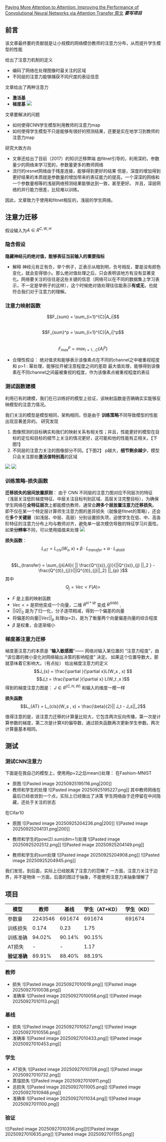 [Paying More Attention to Attention: Improving the Performance of Convolutional Neural Networks via Attention Transfer 原文](https://openreview.net/forum?id=Sks9_ajex)
***要写项目***
## 前言
该文章最终要的贡献就是让小规模的网络模仿教师的注意力分布，从而提升学生模型的性能

给出了注意力机制的定义
- 编码了网络在处理图像时最关注的区域
- 不同层的注意力能够捕获不同尺度的表征信息

文章给出了两种注意力
- **激活基**
- **梯度基**
![](file-20250930160830897.png)

文章要解决的问题
- 如何使得CNN学生模型利用教师的注意力map
- 如何使得学生模型不只是能够有很好的预测结果，还要是实在地学习到教师的注意力map

研究大致方向
- 文章还给出了目前（2017）的知识迁移弊端
	由fitnet引导的，利用深的，参数量少的网络来学习宽的，参数量更多的教师网络
- 流行的resnet网络由于残差连接，能够得到更好的结果
但是，深度的增加得到更好结果的本质就是参数量的增加带来的表征能力的提高，一个深深的网络和一个参数量相等的浅层网络预测结果能够达到一致，甚至更好。
并且，深层网络的并行能力很差，比较难以训练。

因此，文章致力于使用和fitnet相反的，浅层的学生网络。


## 注意力迁移

假设输入为$A∈R^{C,W,H}$ 
### 隐含假设
**隐藏神经元的绝对值，能够表征当前输入的重要指标**
- 解释
	 神经元有正有负，举个例子，正表示从暗到明，负号相反，要是没有颜色变化，就会变得很小。那么绝对值处理之后，只会表明该地方有没有显著变化。网络要关注的往往是这些关键的信息（网络可以在不同的数据集上学习表示，不一定是举例子的这样），这个时候绝对值处理往往能表示**有或无**，也就符合我们对于注意力的理解。

### 注意力映射函数

$$F_{sum} = \sum_{i=1}^{C}|A_i|$$  
$$F_{sum}^p = \sum_{i=1}^{C}|A_i|^p$$  
$$F_{max}^{p} = max_{i=1...C}\{A_i^p\}$$  
- 合理性假设：
绝对值求和能够表示该像素点在不同的channel之中被重视程度和
p>1 : 幂处理，能够拉开被注意程度之间的差距
最大值处理，能够得到该像素在不同channel之间最被重视的程度，作为该像素点被重视程度的表征

### 测试函数建模
利用已有的建模，我们在已训练好的模型上验证，该映射函数是否确确实实能够反映模型的注意力情况。

我们关注的模型是模型相同，架构相同，但是由于 **训练策略**不同导致模型的性能出现显著差异的。
研究发现
1. 图像预测的目标确实和我们的映射关系有相关性；并且，性能更好的模型在目标的定位和目标的细节上关注的情况更好，这可能和他的性能有正相关。【下图1】
2. 不同层的注意力关注的图像部分不同。【下图2】
	 p越大，**细节剩余越少**，模型只会关注那些**激活值特别高**的区域
	 
![](file-20250930160859287.png)
![](file-20250930160917726.png)


### 训练策略-损失函数

**迁移损失的层间放置原则**：
由于 CNN 不同层的注意力图对应不同层次的特征（浅层关注低阶梯度特征、中层关注目标判别区域、高层关注完整目标），为确保学生网络在**全特征层次**上都能模仿教师，通常会**跨多个层放置注意力迁移损失**。
即不仅在某一个特定层计算师生注意力图的差异损失（就像是fitnet的策略），还会在**多个关键层**（如浅层、中层、高层）分别设置损失项，迫使学生在低、中、高各阶特征的注意力分布上均与教师对齐，避免单一层次模仿导致的特征学习片面性。
如果**分辨率**不同，可以使用插值来处理
![](file-20250930160955110.png)



**损失函数**：
$$L_{AT} = L_{cls}(W_s , x) + \beta \cdot L_{transfer} + \alpha \cdot L_{distill}$$  
$$L_{transfer} = \sum_{j∈All}{  || \frac{Q^{(s)}_{j}}{||Q^{(s)}_{j} ||_2  } - \frac{Q^{(t)}_{j}}{||Q^{(t)}_{j}||_2}  ||_{p}  }$$
其中
$$Q_j = Vec< F(A) >$$
- $F$ 是上面的映射函数
- $Vec<>$ 是把他变成一个向量，二维 $R^{H*W}$ 变成 $R^{(HW)}$  ,
- $||Q||_2$ 是为了归一化，分子逐项相减，得到一个偏差的向量
- 将偏差的向量$||Vec||_p$ 处理(p=2)，是为了衡量两个向量偏差向量的综合程度
- $\beta$ 是权重，会逐渐缩小

### 梯度基注意力迁移

梯度基注意力的本质是 “**输入敏感图**”—— 网络对输入某位置的 “注意力程度”，由 “该位置的微小变化对网络输出决策的影响程度” 决定。
如果这个位置导数大，那就意味着它影响大。（有点扯）
给出梯度注意力的定义
$$J_{s} = \frac{\partial }{\partial x}L(W_s , x) $$
$$J_t = \frac{\partial }{\partial x} L(W_t ,x )$$
得到的梯度注意力图是：
$J ∈ R^{(C , H , W)}$ 和输入的维度一模一样

**损失函数**
$$L_{AT} = L_{cls}(W_s , x) + \frac{\beta}{2}|| J_t - J_s||_2$$

值得注意的是，该注意力迁移的计算量比较大，它包含两次反向传播，第一次是计算参数的梯度，第二次是计算X的偏导数，通过损失函数再次更新学生参数。两次计算量基本相同。





## 测试
### 测试CNN注意力
下面是在我自己的模型上，使用用p=2之后mean()处理：
在Fashion-MNIST
- 原图
![[Pasted image 20250925195116.png|200]]
- 教师和学生的处理
![[Pasted image 20250925195227.png]]
其中教师网络在最后已经收敛到一个点，实际上已经做出了决策
学生网络由于还停留在中间隐藏，还处于关注的状态

在Cifar10
- 原图
![[Pasted image 20250925204236.png|200]]
![[Pasted image 20250925204131.png|200]]
- 教师和学生的pow(2).sum(dim=1)处理
![[Pasted image 20250925202512.png]]
![[Pasted image 20250925204149.png]]

- 教师和学生的sum处理
![[Pasted image 20250925204908.png]]
![[Pasted image 20250925204945.png]]

我们发现，到后面，实际上已经脱离了注意力的范畴了
一方面，注意力关注于边界，并不是物体
一方面，后面的图过于抽象，不能使用注意力来抽象理解了


## 项目

| 模型       | 教师      | 基线     | 学生（AT+KD） | 学生（KD） |
| -------- | ------- | ------ | --------- | ------ |
| 参数量      | 2243546 | 691674 | 691674    | 691674 |
| 训练损失     | 0.174   | 0.23   | 1.75      |        |
| 训练准确     | 94.02%  | 90.14% | 90.15%    |        |
| AT损失     | -       | -      | 1.17      |        |
| **验证准确** | 89.91%  | 88.40% | 88.19%    |        |

### 教师
- 损失
![[Pasted image 20250927010019.png]]
![[Pasted image 20250927010038.png]]
- 准确率
![[Pasted image 20250927010058.png]]
![[Pasted image 20250927010113.png]]
### 基线
- 损失
![[Pasted image 20250927010527.png]]
![[Pasted image 20250927010556.png]]
- 准确率
![[Pasted image 20250927010433.png]]
![[Pasted image 20250927010453.png]]
### 学生
- AT损失
![[Pasted image 20250927010708.png]]
![[Pasted image 20250927010732.png]]
- 蒸馏损失
![[Pasted image 20250927010911.png]]
- 总损失
![[Pasted image 20250927011005.png]]
![[Pasted image 20250927010948.png]]
- 准确率
![[Pasted image 20250927011034.png]]
![[Pasted image 20250927011100.png]]
### 验证
![[Pasted image 20250927010356.png]]![[Pasted image 20250927010635.png]]
![[Pasted image 20250927011155.png]]
